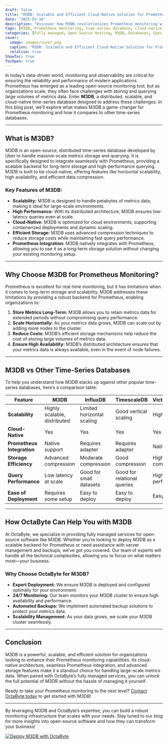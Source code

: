 ```yaml
---
draft: false
title: "M3DB: Scalable and Efficient Cloud-Native Solution for Prometheus Monitoring"
date: "2025-03-10"
description: "Discover how M3DB revolutionizes Prometheus monitoring with its scalable, cloud-native architecture. Learn why M3DB is the go-to solution for handling large-scale metrics storage and how it compares to other time-series databases."
tags: [M3DB, Prometheus monitoring, time-series database, cloud-native solutions, scalable metrics storage, M3DB vs other databases, open-source monitoring tools, OctaByte managed services]
categories: [Fully managed, Open Source Hosting, M3DB, Databases, Specialized Databases]
cover:
  image: images/cover.png
  caption: "M3DB: Scalable and Efficient Cloud-Native Solution for Prometheus Monitoring"
  relative: true
ShowToc: true
TocOpen: true
---
```



In today’s data-driven world, monitoring and observability are critical for ensuring the reliability and performance of modern applications. Prometheus has emerged as a leading open-source monitoring tool, but as organizations scale, they often face challenges with storing and querying large volumes of metrics data. Enter **M3DB**, a distributed, scalable, and cloud-native time-series database designed to address these challenges. In this blog post, we’ll explore what makes M3DB a game-changer for Prometheus monitoring and how it compares to other time-series databases.

---

## What is M3DB?

M3DB is an open-source, distributed time-series database developed by Uber to handle massive-scale metrics storage and querying. It is specifically designed to integrate seamlessly with Prometheus, providing a scalable backend for long-term storage and high-performance querying. M3DB is built to be cloud-native, offering features like horizontal scalability, high availability, and efficient data compression.

### Key Features of M3DB:
- **Scalability:** M3DB is designed to handle petabytes of metrics data, making it ideal for large-scale environments.
- **High Performance:** With its distributed architecture, M3DB ensures low-latency queries even at scale.
- **Cloud-Native:** M3DB is optimized for cloud environments, supporting containerized deployments and dynamic scaling.
- **Efficient Storage:** M3DB uses advanced compression techniques to reduce storage costs while maintaining fast query performance.
- **Prometheus Integration:** M3DB natively integrates with Prometheus, allowing you to use it as a long-term storage solution without changing your existing monitoring setup.

---

## Why Choose M3DB for Prometheus Monitoring?

Prometheus is excellent for real-time monitoring, but it has limitations when it comes to long-term storage and scalability. M3DB addresses these limitations by providing a robust backend for Prometheus, enabling organizations to:

1. **Store Metrics Long-Term:** M3DB allows you to retain metrics data for extended periods without compromising query performance.
2. **Scale Horizontally:** As your metrics data grows, M3DB can scale out by adding more nodes to the cluster.
3. **Reduce Costs:** M3DB’s efficient storage mechanisms help reduce the cost of storing large volumes of metrics data.
4. **Ensure High Availability:** M3DB’s distributed architecture ensures that your metrics data is always available, even in the event of node failures.

---

## M3DB vs Other Time-Series Databases

To help you understand how M3DB stacks up against other popular time-series databases, here’s a comparison table:

| Feature                | M3DB                          | InfluxDB                     | TimescaleDB                  | VictoriaMetrics              |
|------------------------|-------------------------------|------------------------------|------------------------------|------------------------------|
| **Scalability**        | Highly scalable, distributed  | Limited horizontal scaling   | Good vertical scaling        | Highly scalable              |
| **Cloud-Native**       | Yes                           | Yes                          | Yes                          | Yes                          |
| **Prometheus Integration** | Native support              | Requires adapter             | Requires adapter             | Native support               |
| **Storage Efficiency** | Advanced compression         | Moderate compression         | Good compression             | High compression             |
| **Query Performance**  | Low latency at scale         | Good for small datasets      | Good for relational queries  | High performance             |
| **Ease of Deployment** | Requires some setup          | Easy to deploy               | Easy to deploy               | Easy to deploy               |

---

## How OctaByte Can Help You with M3DB

At OctaByte, we specialize in providing fully managed services for open-source software like M3DB. Whether you’re looking to deploy M3DB as a scalable backend for Prometheus or need assistance with server management and backups, we’ve got you covered. Our team of experts will handle all the technical complexities, allowing you to focus on what matters most—your business.

### Why Choose OctaByte for M3DB?
- **Expert Deployment:** We ensure M3DB is deployed and configured optimally for your environment.
- **24/7 Monitoring:** Our team monitors your M3DB cluster to ensure high availability and performance.
- **Automated Backups:** We implement automated backup solutions to protect your metrics data.
- **Scalability Management:** As your data grows, we scale your M3DB cluster seamlessly.

---

## Conclusion

M3DB is a powerful, scalable, and efficient solution for organizations looking to enhance their Prometheus monitoring capabilities. Its cloud-native architecture, seamless Prometheus integration, and advanced storage features make it a standout choice for handling large-scale metrics data. When paired with OctaByte’s fully managed services, you can unlock the full potential of M3DB without the hassle of managing it yourself.

Ready to take your Prometheus monitoring to the next level? [Contact OctaByte today](https://octabyte.io) to get started with M3DB!

---

By leveraging M3DB and OctaByte’s expertise, you can build a robust monitoring infrastructure that scales with your needs. Stay tuned to our blog for more insights into open-source software and how they can transform your business!

[![Deploy M3DB with OctaByte](/images/deploy-on-octabyte.png)](https://octabyte.io/fully-managed-open-source-services/databases/specialized-databases/m3db)